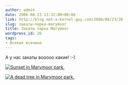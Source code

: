 ```yaml
---
author: admin
date: 2006-08-23 13:32:00+00:00
link: http://blog.not-a-kernel-guy.com/2006/08/23/26
slug: закаты-парка-marymoor
title: Закаты парка Marymoor
wordpress_id: 26
tags:
- Всякая всячина
---
```


А у нас закаты вооооо какие! :-)

[![Sunset in Marymoor park.](/2006/08/marymoor_sunset.thumbnail.jpg)](/2006/08/marymoor_sunset.jpg)

[![A dead tree in Marymoor park.](/2006/08/marymoor_a_dead_tree.thumbnail.jpg)](/2006/08/marymoor_a_dead_tree.jpg)
